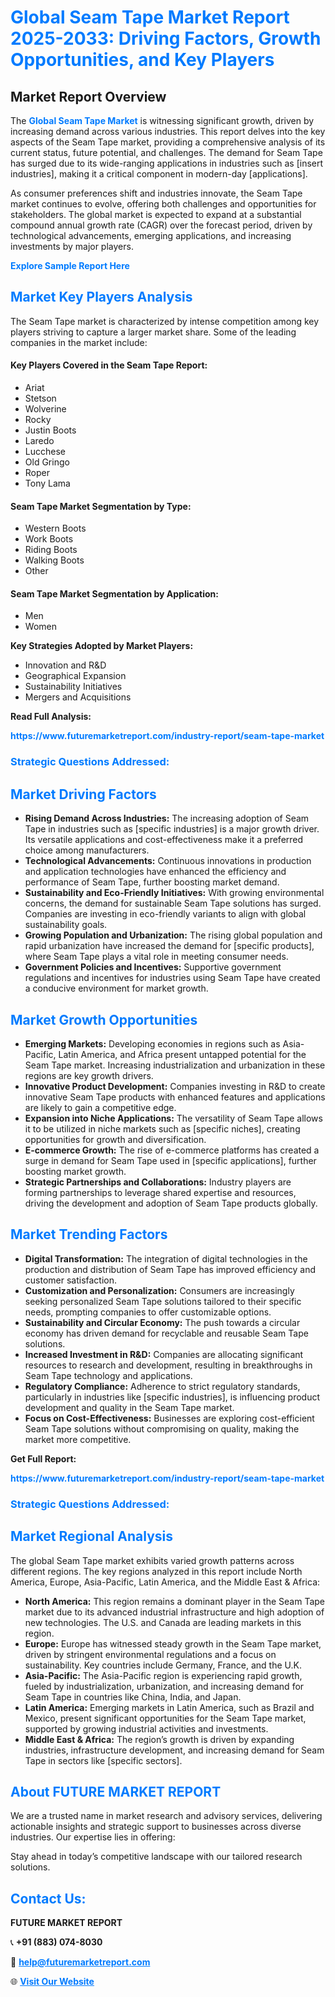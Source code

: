 <h1 style="color: #007BFF;">Global Seam Tape Market Report 2025-2033: Driving Factors, Growth Opportunities, and Key Players</h1>

<section id="overview">
<h2>Market Report Overview</h2>
<p>The <a href="https://www.futuremarketreport.com/industry-report/seam-tape-market" style="color: #007BFF; text-decoration: none;"><strong>Global Seam Tape Market</strong></a> is witnessing significant growth, driven by increasing demand across various industries. This report delves into the key aspects of the Seam Tape market, providing a comprehensive analysis of its current status, future potential, and challenges. The demand for Seam Tape has surged due to its wide-ranging applications in industries such as [insert industries], making it a critical component in modern-day [applications].</p>
<p>As consumer preferences shift and industries innovate, the Seam Tape market continues to evolve, offering both challenges and opportunities for stakeholders. The global market is expected to expand at a substantial compound annual growth rate (CAGR) over the forecast period, driven by technological advancements, emerging applications, and increasing investments by major players.</p>
</section>

<section id="overview">
<p><a href="https://www.futuremarketreport.com/request-sample/reportId=34028" style="color: #007BFF; text-decoration: none;"><strong>Explore Sample Report Here</strong></a></p>
</section>

<section id="key-players">
<h2 style="color: #007BFF;">Market Key Players Analysis</h2>
<p>The Seam Tape market is characterized by intense competition among key players striving to capture a larger market share. Some of the leading companies in the market include:</p>
<h4>Key Players Covered in the Seam Tape Report:</h4>
<ul><li>Ariat</li><li>Stetson</li><li>Wolverine</li><li>Rocky</li><li>Justin Boots</li><li>Laredo</li><li>Lucchese</li><li>Old Gringo</li><li>Roper</li><li>Tony Lama</li></ul>
<h4>Seam Tape Market Segmentation by Type:</h4>
<ul><li>Western Boots</li><li>Work Boots</li><li>Riding Boots</li><li>Walking Boots</li><li>Other</li></ul>

<h4>Seam Tape Market Segmentation by Application:</h4>
<ul><li>Men</li><li>Women</li></ul>
<p><strong>Key Strategies Adopted by Market Players:</strong></p>
<ul>
<li>Innovation and R&D</li>
<li>Geographical Expansion</li>
<li>Sustainability Initiatives</li>
<li>Mergers and Acquisitions</li>
</ul>
</section>

<section>
<p><strong>Read Full Analysis: </strong></p><a href="https://www.futuremarketreport.com/industry-report/seam-tape-market" style="color: #007BFF; text-decoration: none;"><strong>https://www.futuremarketreport.com/industry-report/seam-tape-market</strong></a>
<h3 style="color: #007BFF;">Strategic Questions Addressed:</h3>
</section>

<section id="driving-factors">
<h2 style="color: #007BFF;">Market Driving Factors</h2>
<ul>
<li><strong>Rising Demand Across Industries:</strong> The increasing adoption of Seam Tape in industries such as [specific industries] is a major growth driver. Its versatile applications and cost-effectiveness make it a preferred choice among manufacturers.</li>
<li><strong>Technological Advancements:</strong> Continuous innovations in production and application technologies have enhanced the efficiency and performance of Seam Tape, further boosting market demand.</li>
<li><strong>Sustainability and Eco-Friendly Initiatives:</strong> With growing environmental concerns, the demand for sustainable Seam Tape solutions has surged. Companies are investing in eco-friendly variants to align with global sustainability goals.</li>
<li><strong>Growing Population and Urbanization:</strong> The rising global population and rapid urbanization have increased the demand for [specific products], where Seam Tape plays a vital role in meeting consumer needs.</li>
<li><strong>Government Policies and Incentives:</strong> Supportive government regulations and incentives for industries using Seam Tape have created a conducive environment for market growth.</li>
</ul>
</section>

<section id="growth-opportunities">
<h2 style="color: #007BFF;">Market Growth Opportunities</h2>
<ul>
<li><strong>Emerging Markets:</strong> Developing economies in regions such as Asia-Pacific, Latin America, and Africa present untapped potential for the Seam Tape market. Increasing industrialization and urbanization in these regions are key growth drivers.</li>
<li><strong>Innovative Product Development:</strong> Companies investing in R&D to create innovative Seam Tape products with enhanced features and applications are likely to gain a competitive edge.</li>
<li><strong>Expansion into Niche Applications:</strong> The versatility of Seam Tape allows it to be utilized in niche markets such as [specific niches], creating opportunities for growth and diversification.</li>
<li><strong>E-commerce Growth:</strong> The rise of e-commerce platforms has created a surge in demand for Seam Tape used in [specific applications], further boosting market growth.</li>
<li><strong>Strategic Partnerships and Collaborations:</strong> Industry players are forming partnerships to leverage shared expertise and resources, driving the development and adoption of Seam Tape products globally.</li>
</ul>
</section>

<section id="trending-factors">
<h2 style="color: #007BFF;">Market Trending Factors</h2>
<ul>
<li><strong>Digital Transformation:</strong> The integration of digital technologies in the production and distribution of Seam Tape has improved efficiency and customer satisfaction.</li>
<li><strong>Customization and Personalization:</strong> Consumers are increasingly seeking personalized Seam Tape solutions tailored to their specific needs, prompting companies to offer customizable options.</li>
<li><strong>Sustainability and Circular Economy:</strong> The push towards a circular economy has driven demand for recyclable and reusable Seam Tape solutions.</li>
<li><strong>Increased Investment in R&D:</strong> Companies are allocating significant resources to research and development, resulting in breakthroughs in Seam Tape technology and applications.</li>
<li><strong>Regulatory Compliance:</strong> Adherence to strict regulatory standards, particularly in industries like [specific industries], is influencing product development and quality in the Seam Tape market.</li>
<li><strong>Focus on Cost-Effectiveness:</strong> Businesses are exploring cost-efficient Seam Tape solutions without compromising on quality, making the market more competitive.</li>
</ul>
</section>

<section>
<p><strong>Get Full Report: </strong></p><a href="https://www.futuremarketreport.com/industry-report/seam-tape-market" style="color: #007BFF; text-decoration: none;"><strong>https://www.futuremarketreport.com/industry-report/seam-tape-market</strong></a>
<h3 style="color: #007BFF;">Strategic Questions Addressed:</h3>
</section>


<section id="regional-analysis">
<h2 style="color: #007BFF;">Market Regional Analysis</h2>
<p>The global Seam Tape market exhibits varied growth patterns across different regions. The key regions analyzed in this report include North America, Europe, Asia-Pacific, Latin America, and the Middle East & Africa:</p>
<ul>
<li><strong>North America:</strong> This region remains a dominant player in the Seam Tape market due to its advanced industrial infrastructure and high adoption of new technologies. The U.S. and Canada are leading markets in this region.</li>
<li><strong>Europe:</strong> Europe has witnessed steady growth in the Seam Tape market, driven by stringent environmental regulations and a focus on sustainability. Key countries include Germany, France, and the U.K.</li>
<li><strong>Asia-Pacific:</strong> The Asia-Pacific region is experiencing rapid growth, fueled by industrialization, urbanization, and increasing demand for Seam Tape in countries like China, India, and Japan.</li>
<li><strong>Latin America:</strong> Emerging markets in Latin America, such as Brazil and Mexico, present significant opportunities for the Seam Tape market, supported by growing industrial activities and investments.</li>
<li><strong>Middle East & Africa:</strong> The region’s growth is driven by expanding industries, infrastructure development, and increasing demand for Seam Tape in sectors like [specific sectors].</li>
</ul>
</section>

<footer>
<h2 style="color: #007BFF;">About FUTURE MARKET REPORT</h2>
<p>We are a trusted name in market research and advisory services, delivering actionable insights and strategic support to businesses across diverse industries. Our expertise lies in offering:</p>

<p>Stay ahead in today’s competitive landscape with our tailored research solutions.</p>

<h2 style="color: #007BFF;">Contact Us:</h2>
<p><strong>FUTURE MARKET REPORT</strong></p>
<p>📞 <strong>+91 (883) 074-8030</strong></p>
<p>📧 <strong><a href="mailto:help@futuremarketreport.com" style="color: #007BFF;">help@futuremarketreport.com</a></strong></p>
<p>🌐 <strong><a href="https://www.futuremarketreport.com/" style="color: #007BFF;">Visit Our Website</a></strong></p>
</footer>